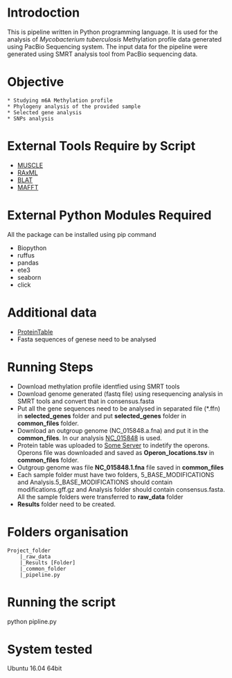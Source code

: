 # Introdoction

This is pipeline written in Python programming language. It is used for the analysis of *Mycobacterium tuberculosis* Methylation profile data generated using PacBio Sequencing system. The input data for the pipeline were generated using SMRT analysis tool from PacBio sequencing data.

# Objective 

	* Studying m6A Methylation profile
	* Phylogeny analysis of the provided sample
	* Selected gene analysis
	* SNPs analysis

# External Tools Require by Script
- [MUSCLE](https://www.drive5.com/muscle/)
- [RAxML](https://sco.h-its.org/exelixis/web/software/raxml/)
- [BLAT](http://hgdownload.cse.ucsc.edu/admin/exe/linux.x86_64/blat/)
- [MAFFT](https://mafft.cbrc.jp/alignment/software/)

# External  Python Modules  Required

All the package can be installed using pip command

- Biopython
- ruffus
- pandas
- ete3
- seaborn
- click

# Additional data

- [ProteinTable](https://www.ncbi.nlm.nih.gov/genome/proteins/166?genome_assembly_id=159857)
- Fasta sequences of genese need to be analysed


# Running Steps

- Download methylation profile identfied using SMRT tools
- Download genome generated (fastq file) using resequencing analysis in SMRT tools and convert that in consensus.fasta
- Put all the gene sequences need to be analysed in separated file (*.ffn) in __selected_genes__ folder and put __selected_genes__ folder in __common_files__ folder. 
- Download an outgroup genome (NC_015848.a.fna) and put it in the __common_files__. In our analysis [NC_015848](https://www.ncbi.nlm.nih.gov/genome/?term=NC_015848) is used.
- Protein table was uploaded to [Some Server]() to indetify the operons. Operons file was downloaded and saved as __Operon_locations.tsv__ in __common_files__ folder.
- Outgroup genome was file __NC_015848.1.fna__ file saved in __common_files__
- Each sample folder must have two folders, 5_BASE_MODIFICATIONS and Analysis.5_BASE_MODIFICATIONS should contain modifications.gff.gz and Analysis folder should contain consensus.fasta. All the sample folders were transferred to __raw_data__ folder
- __Results__ folder need to be created.


# Folders organisation
```
Project_folder
	|_raw_data
	|_Results [Folder]
	|_common_folder
	|_pipeline.py
```

# Running the script

python pipline.py


# System tested

Ubuntu 16.04 64bit
